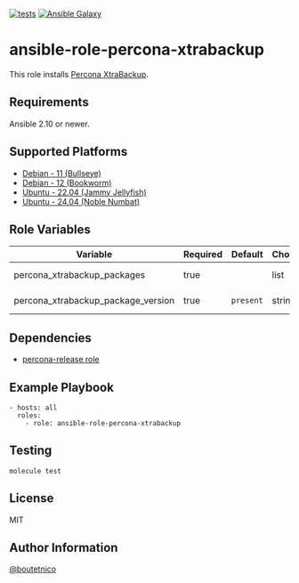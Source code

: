 [![tests](https://github.com/boutetnico/ansible-role-percona-xtrabackup/workflows/Test%20ansible%20role/badge.svg)](https://github.com/boutetnico/ansible-role-percona-xtrabackup/actions?query=workflow%3A%22Test+ansible+role%22)
[![Ansible Galaxy](https://img.shields.io/badge/galaxy-boutetnico.percona_xtrabackup-blue.svg)](https://galaxy.ansible.com/boutetnico/percona_xtrabackup)

ansible-role-percona-xtrabackup
============================

This role installs [Percona XtraBackup](https://docs.percona.com/percona-xtrabackup/innovation-release/).

Requirements
------------

Ansible 2.10 or newer.

Supported Platforms
-------------------

- [Debian - 11 (Bullseye)](https://wiki.debian.org/DebianBullseye)
- [Debian - 12 (Bookworm)](https://wiki.debian.org/DebianBookworm)
- [Ubuntu - 22.04 (Jammy Jellyfish)](http://releases.ubuntu.com/22.04/)
- [Ubuntu - 24.04 (Noble Numbat)](http://releases.ubuntu.com/24.04/)

Role Variables
--------------

| Variable                           | Required | Default       | Choices   | Comments                                          |
|------------------------------------|----------|---------------|-----------|---------------------------------------------------|
| percona_xtrabackup_packages        | true     |               | list      | See `defaults/main.yml`.                          |
| percona_xtrabackup_package_version | true     | `present`     | string    | Use `latest` to update.                           |

Dependencies
------------

- [percona-release role](https://github.com/boutetnico/ansible-role-percona-release/)

Example Playbook
----------------

    - hosts: all
      roles:
        - role: ansible-role-percona-xtrabackup


Testing
-------

    molecule test

License
-------

MIT

Author Information
------------------

[@boutetnico](https://github.com/boutetnico)
